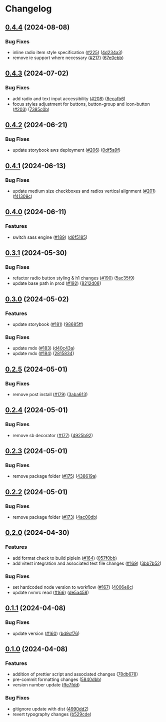 # Changelog

## [0.4.4](https://github.com/ogcio/ogcio-ds/compare/v0.4.3...v0.4.4) (2024-08-08)


### Bug Fixes

* inline radio item style specification ([#225](https://github.com/ogcio/ogcio-ds/issues/225)) ([4d234a3](https://github.com/ogcio/ogcio-ds/commit/4d234a33e2424bc995340a322b4b152f9855cc0d))
* remove ie support where necessary ([#217](https://github.com/ogcio/ogcio-ds/issues/217)) ([67e0ebb](https://github.com/ogcio/ogcio-ds/commit/67e0ebb73ea358d26d540c94274a10c8850f3692))

## [0.4.3](https://github.com/ogcio/ogcio-ds/compare/v0.4.2...v0.4.3) (2024-07-02)


### Bug Fixes

* add radio and text input accessibility ([#208](https://github.com/ogcio/ogcio-ds/issues/208)) ([8ecafb6](https://github.com/ogcio/ogcio-ds/commit/8ecafb657610f5f2692c6defd8c0db2d8bd00deb))
* focus styles adjustment for buttons, button-group and icon-button ([#203](https://github.com/ogcio/ogcio-ds/issues/203)) ([7385c0b](https://github.com/ogcio/ogcio-ds/commit/7385c0ba89461eaca2349423bf250d5781eaab72))

## [0.4.2](https://github.com/ogcio/ogcio-ds/compare/v0.4.1...v0.4.2) (2024-06-21)


### Bug Fixes

* update storybook aws deployment ([#206](https://github.com/ogcio/ogcio-ds/issues/206)) ([0df5a9f](https://github.com/ogcio/ogcio-ds/commit/0df5a9f00e9f6060d3d9375aa830950916865440))

## [0.4.1](https://github.com/ogcio/ogcio-ds/compare/v0.4.0...v0.4.1) (2024-06-13)


### Bug Fixes

* update medium size checkboxes and radios vertical alignment ([#201](https://github.com/ogcio/ogcio-ds/issues/201)) ([f41309c](https://github.com/ogcio/ogcio-ds/commit/f41309c1e3e090feb52dbf3f942b210608d89667))

## [0.4.0](https://github.com/ogcio/ogcio-ds/compare/v0.3.1...v0.4.0) (2024-06-11)


### Features

* switch sass engine ([#189](https://github.com/ogcio/ogcio-ds/issues/189)) ([d6f5185](https://github.com/ogcio/ogcio-ds/commit/d6f51857f5d257cf86e21c4d63de6fa04187015b))

## [0.3.1](https://github.com/ogcio/ogcio-ds/compare/v0.3.0...v0.3.1) (2024-05-30)


### Bug Fixes

* refactor radio button styling & h1 changes ([#190](https://github.com/ogcio/ogcio-ds/issues/190)) ([5ac35f9](https://github.com/ogcio/ogcio-ds/commit/5ac35f92adade0f7dea0dfe796bdb2811109976c))
* update base path in prod ([#192](https://github.com/ogcio/ogcio-ds/issues/192)) ([8212d08](https://github.com/ogcio/ogcio-ds/commit/8212d08c9116041da82decf28bc24a9de45306c0))

## [0.3.0](https://github.com/ogcio/ogcio-ds/compare/v0.2.5...v0.3.0) (2024-05-02)


### Features

* update storybook ([#181](https://github.com/ogcio/ogcio-ds/issues/181)) ([98685ff](https://github.com/ogcio/ogcio-ds/commit/98685ff7c0c9a8ed892f43e8878f9ed0ff94c973))


### Bug Fixes

* update mdx ([#183](https://github.com/ogcio/ogcio-ds/issues/183)) ([d40c43a](https://github.com/ogcio/ogcio-ds/commit/d40c43a388170cecc8073750a42ab5686935d81e))
* update mdx ([#184](https://github.com/ogcio/ogcio-ds/issues/184)) ([2815834](https://github.com/ogcio/ogcio-ds/commit/281583413be2b361ae63fbbb12cb1eba9c1513d9))

## [0.2.5](https://github.com/ogcio/ogcio-ds/compare/v0.2.4...v0.2.5) (2024-05-01)


### Bug Fixes

* remove post install ([#179](https://github.com/ogcio/ogcio-ds/issues/179)) ([3aba613](https://github.com/ogcio/ogcio-ds/commit/3aba613608c3b0a3c682d3a87ff5c33f9a967a90))

## [0.2.4](https://github.com/ogcio/ogcio-ds/compare/v0.2.3...v0.2.4) (2024-05-01)


### Bug Fixes

* remove sb decorator ([#177](https://github.com/ogcio/ogcio-ds/issues/177)) ([4925b92](https://github.com/ogcio/ogcio-ds/commit/4925b92693d365e3469966d59ab80362472857e6))

## [0.2.3](https://github.com/ogcio/ogcio-ds/compare/v0.2.2...v0.2.3) (2024-05-01)


### Bug Fixes

* remove package folder ([#175](https://github.com/ogcio/ogcio-ds/issues/175)) ([438619a](https://github.com/ogcio/ogcio-ds/commit/438619a6e590a3ea950661a5c7ba0ba943e3e5f9))

## [0.2.2](https://github.com/ogcio/ogcio-ds/compare/v0.2.1...v0.2.2) (2024-05-01)


### Bug Fixes

* remove package folder ([#173](https://github.com/ogcio/ogcio-ds/issues/173)) ([4ac00db](https://github.com/ogcio/ogcio-ds/commit/4ac00dbbfb76119d37cc8d28b125847990025079))

## [0.2.0](https://github.com/ogcio/ogcio-ds/compare/v0.1.1...v0.2.0) (2024-04-30)


### Features

* add format check to build piplein ([#164](https://github.com/ogcio/ogcio-ds/issues/164)) ([057f0bb](https://github.com/ogcio/ogcio-ds/commit/057f0bbdb93854003fb23f5cf73b30e94c0371e7))
* add vitest integration and associated test file changes ([#169](https://github.com/ogcio/ogcio-ds/issues/169)) ([3bb7b52](https://github.com/ogcio/ogcio-ds/commit/3bb7b5244c32e6c22c92fc6e1c14e83813cb27f2))


### Bug Fixes

* set hardcoded node version to workflow ([#167](https://github.com/ogcio/ogcio-ds/issues/167)) ([4006e8c](https://github.com/ogcio/ogcio-ds/commit/4006e8ccb89f00831c78bcc3d6a8115b96b7a6f9))
* update nvmrc read ([#166](https://github.com/ogcio/ogcio-ds/issues/166)) ([de5a458](https://github.com/ogcio/ogcio-ds/commit/de5a458a7c8ed5a7202a454864fc609118f2fcf7))

## [0.1.1](https://github.com/ogcio/ogcio-ds/compare/v0.1.0...v0.1.1) (2024-04-08)


### Bug Fixes

* update version ([#160](https://github.com/ogcio/ogcio-ds/issues/160)) ([bd9cf76](https://github.com/ogcio/ogcio-ds/commit/bd9cf766182cbe246d4f33afa21322a4013134ee))

## [0.1.0](https://github.com/ogcio/ogcio-ds/compare/v0.0.25...v0.1.0) (2024-04-08)


### Features

* addition of prettier script and associated changes ([78db678](https://github.com/ogcio/ogcio-ds/commit/78db6783ef60bf13b77ac5c31e31299b9ee44109))
* pre-commit formatting changes ([5840dbb](https://github.com/ogcio/ogcio-ds/commit/5840dbbfbc23c9cd88d9b4f0d756c5808fcddeda))
* version number update ([ffe7fdd](https://github.com/ogcio/ogcio-ds/commit/ffe7fdd3d13c50d93d34b7c17f9ed757483177f7))


### Bug Fixes

* gitignore update with dist ([4990dd2](https://github.com/ogcio/ogcio-ds/commit/4990dd203cb4876cfcbb88fe82eb6860378c3552))
* revert typography changes ([b529cde](https://github.com/ogcio/ogcio-ds/commit/b529cdeb9386a89f9f6ab7bbb8f20a89f1b492f3))
